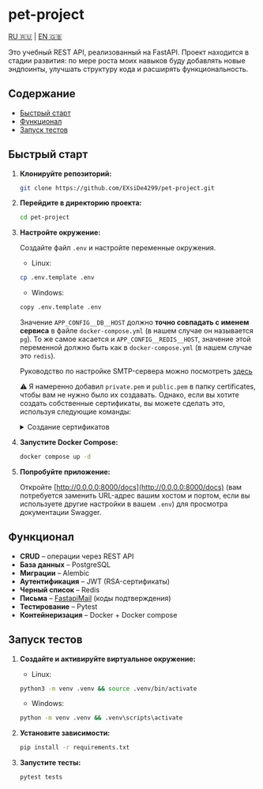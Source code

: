 # pet-project

[RU 🇷🇺](README.md) | [EN 🇬🇧](README.en.md)

Это учебный REST API, реализованный на FastAPI. Проект находится в стадии развития: по мере роста моих навыков буду
добавлять новые эндпоинты, улучшать структуру кода и расширять функциональность.

## Содержание

- [Быстрый старт](#быстрый-старт)
- [Функционал](#функционал)
- [Запуск тестов](#запуск-тестов)

## Быстрый старт

1. **Клонируйте репозиторий:**
    ```bash
    git clone https://github.com/EXsiDe4299/pet-project.git
    ```

2. **Перейдите в директорию проекта:**
    ```bash
    cd pet-project
    ```

3. **Настройте окружение:**

    Создайте файл `.env` и настройте переменные окружения.

    - Linux:
    ```bash
    cp .env.template .env
    ```
    
    - Windows:
    ```bash
    copy .env.template .env
    ```

    Значение `APP_CONFIG__DB__HOST` должно **точно совпадать с именем сервиса** в файле `docker-compose.yml` (в нашем
    случае он называется `pg`). То же самое касается и `APP_CONFIG__REDIS__HOST`, значение этой переменной должно быть
    как в `docker-compose.yml` (в нашем случае это `redis`).
    
    Руководство по настройке SMTP-сервера можно
    посмотреть [здесь](https://yandex.ru/support/yandex-360/customers/mail/ru/mail-clients/others#smtpsetting)

    ⚠️ Я намеренно добавил `private.pem` и `public.pem` в папку certificates, чтобы вам не нужно было их создавать.
    Однако, если вы хотите создать собственные сертификаты, вы можете сделать это, используя следующие команды:

    <details>
    <summary>Создание сертификатов</summary>
    <ol>
    <ul>

    Перейдите в директорию certificates
    ```bash
    cd certificates
    ```
    </ul>

    <ul>
    
    Сгенерируйте приватный ключ
    ```bash
    openssl genrsa -out private.pem 2048
    ```
    </ul>

    <ul>
    
    Извлеките публичный ключ из приватного ключа
    ```bash
    openssl rsa -in private.pem -outform PEM -pubout -out public.pem
    ```
    </ul>
    
    <ul>
    
    Вернитесь в корневой каталог проекта
    ```bash
    cd ..
    ```
    </ul>
    </ol>
    </details>

4. **Запустите Docker Compose:**
    ```bash
    docker compose up -d
    ```

5. **Попробуйте приложение:**

    Откройте [http://0.0.0.0:8000/docs](http://0.0.0.0:8000/docs) (вам потребуется заменить URL-адрес вашим
    хостом и портом, если вы используете другие настройки в вашем `.env`) для просмотра документации Swagger.

## Функционал

- **CRUD** – операции через REST API
- **База данных** – PostgreSQL
- **Миграции** – Alembic
- **Аутентификация** – JWT (RSA-сертификаты)
- **Черный список** – Redis
- **Письма** – [FastapiMail](https://github.com/sabuhish/fastapi-mail) (коды подтверждения)
- **Тестирование** – Pytest
- **Контейнеризация** – Docker + Docker compose

## Запуск тестов

1. **Создайте и активируйте виртуальное окружение:**

    - Linux:
    ```bash
    python3 -m venv .venv && source .venv/bin/activate
    ```
    
    - Windows:
    ```bash
    python -m venv .venv && .venv\scripts\activate
    ```
    
2. **Установите зависимости:**
    ```bash
    pip install -r requirements.txt
    ```

3. **Запустите тесты:**
    ```bash
    pytest tests
    ```